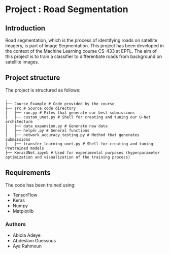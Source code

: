 # Project : Road Segmentation

## Introduction

Road segmentation, which is the process of identifying roads on satellite imagery, is part of Image Segmentation. 
This project has been developed in the context of the Machine Learning course CS-433 at EPFL. The aim of this project is to
train a classifier to differentiate roads from background on satellite images.

## Project structure

The project is structured as follows:

```
.
├── Course_Example # Code provided by the course      	
├── src # Source code directory
|   ├── run.py # Files that generate our best submissions 
│   ├── custom_unet.py # Shell for creating and tuning our U-Net architecture
│   ├── data_expansion.py # Generate new data
│   ├── helper.py # General functions 
│   ├── network_accuracy_testing.py # Method that generates submissions
│   ├── transfer_learning_unet.py # Shell for creating and tuning Pretrained models
├── KerasUNet.ipynb # Used for experimental purposes (hyperparameter optimization and visualization of the training process)
```

## Requirements

The code has been trained using:
- TensorFlow 
- Keras
- Numpy
- Matplotlib

### Authors
- Abiola Adeye
- Abdeslam Guessous
- Aya Rahmoun
